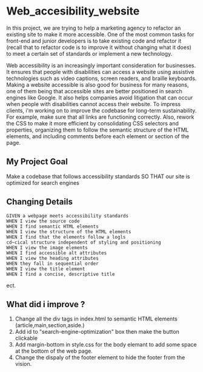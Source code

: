 # Web_accesibility_website
In this project, we are trying to help a marketing agency to refactor an existing site to make it more accessible. 
One of the most common tasks for front-end and junior developers is to take existing code and refactor it (recall that to refactor code is to improve it without changing what it does) to meet a certain set of standards or implement a new technology. 

Web accessibility is an increasingly important consideration for businesses. It ensures that people with disabilities can access a website using assistive technologies such as video captions, screen readers, and braille keyboards. Making a website accessible is also good for business for many reasons, one of them being that accessible sites are better positioned in search engines like Google. It also helps companies avoid litigation that can occur when people with disabilities cannot access their website.
To impress clients, i'm working on to improve the codebase for long-term sustainability. For example, make sure that all links are functioning correctly. Also, rework the CSS to make it more efficient by consolidating CSS selectors and properties, organizing them to follow the semantic structure of the HTML elements, and including comments before each element or section of the page.

## My Project Goal
Make a codebase that follows accessibility standards SO THAT our site is optimized for search engines

## Changing Details
```
GIVEN a webpage meets accessibility standards
WHEN I view the source code
WHEN I find semantic HTML elements
WHEN I view the structure of the HTML elements
WHEN I find that the elements follow a logls
cd~cical structure independent of styling and positioning
WHEN I view the image elements
WHEN I find accessible alt attributes
WHEN I view the heading attributes
WHEN they fall in sequential order
WHEN I view the title element
WHEN I find a concise, descriptive title
```
ect.

## What did i improve ?
1. Change all the div tags in index.html to semantic HTML elements (article,main,section,aside.)
2. Add id to "search-engine-optimization" box then make the button clickable
3. Add margin-bottom in style.css for the body elemant to add some space at the bottom of the web page.
4. Change the dispaly of the footer element to hide the footer from the vision.
